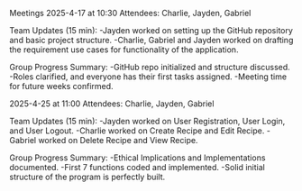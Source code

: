 Meetings
2025-4-17 at 10:30
Attendees: Charlie, Jayden, Gabriel

Team Updates (15 min):
-Jayden worked on setting up the GitHub repository and basic project structure. 
-Charlie, Gabriel and Jayden worked on drafting the requirement use cases for functionality of the application.

Group Progress Summary:
-GitHub repo initialized and structure discussed.
-Roles clarified, and everyone has their first tasks assigned.
-Meeting time for future weeks confirmed.

2025-4-25 at 11:00
Attendees: Charlie, Jayden, Gabriel

Team Updates (15 min):
-Jayden worked on User Registration, User Login, and User Logout.
-Charlie worked on Create Recipe and Edit Recipe.
-Gabriel worked on Delete Recipe and View Recipe.

Group Progress Summary:
-Ethical Implications and Implementations documented.
-First 7 functions coded and implemented.
-Solid initial structure of the program is perfectly built.
